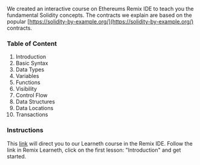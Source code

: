 We created an interactive course on Ethereums Remix IDE to teach you the fundamental Solidity concepts. The contracts we explain are based on the popular [https://solidity-by-example.org/](https://solidity-by-example.org/) contracts.

### Table of Content
1. Introduction
2. Basic Syntax
3. Data Types
4. Variables
5. Functions
6. Visibility
7. Control Flow
8. Data Structures
9. Data Locations
10. Transactions

### Instructions
This [link](https://remix.ethereum.org/?#activate=solidityUnitTesting,solidity,LearnEth&call=LearnEth//startTutorial//ethereum/remix-workshops//master//soliditybeginner
) will direct you to our Learneth course in the Remix IDE. Follow the link in Remix Learneth, click on the first lesson: "Introduction" and get started.
